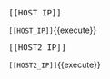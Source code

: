 <pre>[[HOST_IP]]</pre>

`[[HOST_IP]]`{{execute}}

<pre>[[HOST2_IP]]</pre>

`[[HOST2_IP]]`{{execute}}